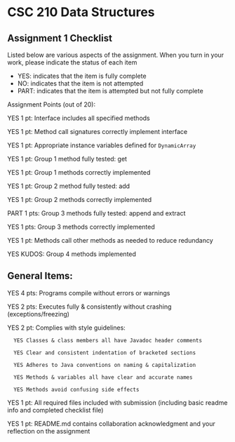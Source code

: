 # CSC 210 Data Structures
## Assignment 1 Checklist

Listed below are various aspects of the assignment.  When you turn in
your work, please indicate the status of each item

- YES: indicates that the item is fully complete
- NO: indicates that the item is not attempted
- PART: indicates that the item is attempted but not fully complete

Assignment Points (out of 20):

YES 1 pt: Interface includes all specified methods

YES 1 pt: Method call signatures correctly implement interface

YES 1 pt: Appropriate instance variables defined for `DynamicArray`

YES 1 pt: Group 1 method fully tested: get

YES 1 pt: Group 1 methods correctly implemented 

YES 1 pt: Group 2 method fully tested: add

YES 1 pt: Group 2 methods correctly implemented

PART 1 pts: Group 3 methods fully tested: append and extract

YES 1 pts: Group 3 methods correctly implemented

YES 1 pt: Methods call other methods as needed to reduce redundancy

YES KUDOS: Group 4 methods implemented


## General Items:

YES 4 pts: Programs compile without errors or warnings 

YES 2 pts: Executes fully & consistently without crashing (exceptions/freezing)

YES 2 pt: Complies with style guidelines:

      YES Classes & class members all have Javadoc header comments 

      YES Clear and consistent indentation of bracketed sections 

      YES Adheres to Java conventions on naming & capitalization 

      YES Methods & variables all have clear and accurate names 

      YES Methods avoid confusing side effects  

YES 1 pt: All required files included with submission (including basic readme info and completed checklist file) 

YES 1 pt: README.md contains collaboration acknowledgment and your reflection on the assignment 